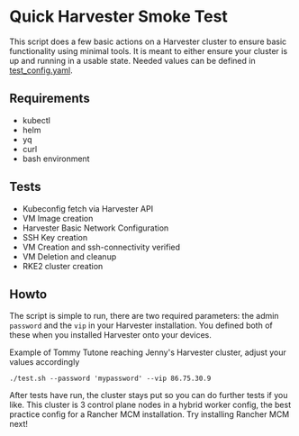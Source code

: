 # Quick Harvester Smoke Test

This script does a few basic actions on a Harvester cluster to ensure basic functionality using minimal tools. It is meant to either ensure your cluster is up and running in a usable state. Needed values can be defined in [test_config.yaml](./test_config.yaml).

## Requirements
* kubectl
* helm
* yq
* curl
* bash environment

## Tests
* Kubeconfig fetch via Harvester API
* VM Image creation
* Harvester Basic Network Configuration
* SSH Key creation
* VM Creation and ssh-connectivity verified
* VM Deletion and cleanup
* RKE2 cluster creation

## Howto
The script is simple to run, there are two required parameters: the admin `password` and the `vip` in your Harvester installation. You defined both of these when you installed Harvester onto your devices. 

Example of Tommy Tutone reaching Jenny's Harvester cluster, adjust your values accordingly

`./test.sh --password 'mypassword' --vip 86.75.30.9`

After tests have run, the cluster stays put so you can do further tests if you like. This cluster is 3 control plane nodes in a hybrid worker config, the best practice config for a Rancher MCM installation. Try installing Rancher MCM next!